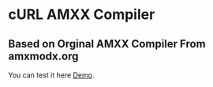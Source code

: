 # cURL AMXX Compiler
## Based on Orginal AMXX Compiler From amxmodx.org

You can test it here [Demo](http://blendereqq.000webhostapp.com/amxxtools/compiler/).

